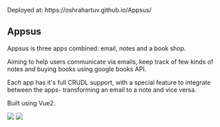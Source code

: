 <p>Deployed at: https://oshrahartuv.github.io/Appsus/</p>

<h2>Appsus</h2>

<p>Appsus is three apps combined: email, notes and a book shop.</p>
<p>Aiming to help users communicate via emails, keep track of few kinds of notes and buying books using google books API.</p>
<p>Each app has it's full CRUDL support, with a special feature to integrate between the apps- transforming an email to a note and vice versa.</p>
<p>Built using Vue2.</p>

<img src="https://res.cloudinary.com/or21321/image/upload/v1658843511/appsus_ubeomb.png"/>
<img src="https://res.cloudinary.com/or21321/image/upload/v1658844180/appsus-notes_aaxlv1.png"/>


